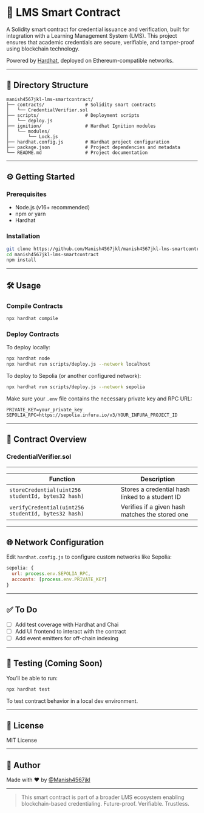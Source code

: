 # 🔐 LMS Smart Contract

A Solidity smart contract for credential issuance and verification, built for integration with a Learning Management System (LMS). This project ensures that academic credentials are secure, verifiable, and tamper-proof using blockchain technology.

Powered by [Hardhat](https://hardhat.org/), deployed on Ethereum-compatible networks.

---

## 📁 Directory Structure

```
manish4567jkl-lms-smartcontract/
├── contracts/               # Solidity smart contracts
│   └── CredentialVerifier.sol
├── scripts/                 # Deployment scripts
│   └── deploy.js
├── ignition/                # Hardhat Ignition modules
│   └── modules/
│       └── Lock.js
├── hardhat.config.js        # Hardhat project configuration
├── package.json             # Project dependencies and metadata
└── README.md                # Project documentation
```

---

## ⚙️ Getting Started

### Prerequisites

- Node.js (v16+ recommended)
- npm or yarn
- Hardhat

### Installation

```bash
git clone https://github.com/Manish4567jkl/manish4567jkl-lms-smartcontract.git
cd manish4567jkl-lms-smartcontract
npm install
```

---

## 🛠 Usage

### Compile Contracts

```bash
npx hardhat compile
```

### Deploy Contracts

To deploy locally:

```bash
npx hardhat node
npx hardhat run scripts/deploy.js --network localhost
```

To deploy to Sepolia (or another configured network):

```bash
npx hardhat run scripts/deploy.js --network sepolia
```

Make sure your `.env` file contains the necessary private key and RPC URL:

```
PRIVATE_KEY=your_private_key
SEPOLIA_RPC=https://sepolia.infura.io/v3/YOUR_INFURA_PROJECT_ID
```

---

## 📄 Contract Overview

### CredentialVerifier.sol
 ----------------------------------------------------------------------------------------------------------------
| Function                                             |  Description                                            |
|------------------------------------------------------|---------------------------------------------------------|
| `storeCredential(uint256 studentId, bytes32 hash)`   | Stores a credential hash linked to a student ID         |
| `verifyCredential(uint256 studentId, bytes32 hash)`  | Verifies if a given hash matches the stored one         |
 ----------------------------------------------------------------------------------------------------------------



## 🌐 Network Configuration

Edit `hardhat.config.js` to configure custom networks like Sepolia:

```js
sepolia: {
  url: process.env.SEPOLIA_RPC,
  accounts: [process.env.PRIVATE_KEY]
}
```

---

## ✅ To Do

- [ ] Add test coverage with Hardhat and Chai
- [ ] Add UI frontend to interact with the contract
- [ ] Add event emitters for off-chain indexing

---

## 🧪 Testing (Coming Soon)

You’ll be able to run:

```bash
npx hardhat test
```

To test contract behavior in a local dev environment.

---

## 📜 License

MIT License

---

## 🙌 Author

Made with ❤️ by [@Manish4567jkl](https://github.com/Manish4567jkl)

---

> This smart contract is part of a broader LMS ecosystem enabling blockchain-based credentialing. Future-proof. Verifiable. Trustless.
